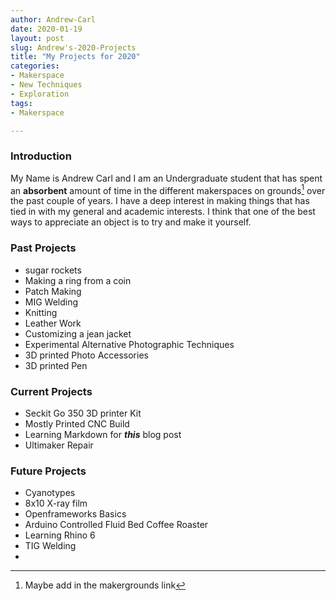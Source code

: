 ```yaml
---
author: Andrew-Carl
date: 2020-01-19
layout: post
slug: Andrew's-2020-Projects
title: "My Projects for 2020"
categories:
- Makerspace
- New Techniques
- Exploration
tags:
- Makerspace

---
```



### Introduction

My Name is Andrew Carl and I am an Undergraduate student that has spent an **absorbent** amount of time in the different makerspaces on grounds[^1] over the past couple of years. I have a deep interest in making things that has tied in with my general and academic interests. I think that one of the best ways to appreciate an object is to try and make it yourself.

[^1]: Maybe add in the makergrounds link

### Past Projects ###

- sugar rockets
- Making a ring from a coin
- Patch Making
- MIG Welding
- Knitting
- Leather Work
- Customizing a jean jacket
- Experimental Alternative Photographic Techniques
- 3D printed Photo Accessories
- 3D printed Pen

### Current Projects

* Seckit Go 350 3D printer Kit
* Mostly Printed CNC Build
* Learning Markdown for ***this*** blog post
* Ultimaker Repair

### Future Projects

* Cyanotypes
* 8x10 X-ray film
* Openframeworks Basics
* Arduino Controlled Fluid Bed Coffee Roaster
* Learning Rhino 6
* TIG Welding
* 
